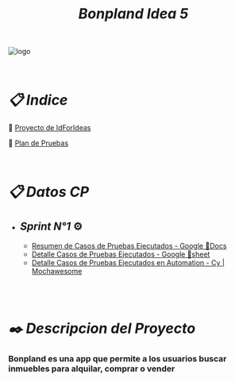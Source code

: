 
 <h1 align="center"><em>Bonpland Idea 5</em></h1>

 <br />

 ![logo](https://user-images.githubusercontent.com/86979361/198842663-82f943bc-53a8-4e45-a4b5-2de48b80af1b.jpg)

<br />


<h1 align="left"><em>📋 Indice </em></h1>

📌 [Proyecto de IdForIdeas](https://drive.google.com/file/d/1X7tHO7CpUHDNBqgOVyzlZqUOdyPzViTh/view)
<br /> 

📌 [Plan de Pruebas ](https://docs.google.com/document/d/1dUFPsR8bqabMhBHuJoDZJEjY0QTFLXMIijpkcEeTWhU/edit)
<br />

<!-- 📌 [Pruebas en Cypress](https://maxibarbo.github.io/Testing_Bonpland/) -->
<br />

<h1 align="left"><em>📋 Datos CP </em></h1>

- ## <em>Sprint N°1 </em>⚙️

   - [Resumen de Casos de Pruebas Ejecutados - Google 📘Docs](https://docs.google.com/document/d/1Xx8sjieOoW9J3KxGvVvh4f9f_67qTRfVkMO4sOdOIc0/edit)
   - [Detalle Casos de Pruebas Ejecutados - Google 📗sheet](https://docs.google.com/spreadsheets/d/1AFWnSNzIHXbe13HhTuA2pnjD-wAlpQRj3usGxob2w0g/edit#gid=0)
   - [Detalle Casos de Pruebas Ejecutados en Automation - Cy | Mochawesome ](https://maxibarbo.github.io/Testing_Bonpland/)
<br />
<br />

<h1 align="left"><em>✒️ Descripcion del Proyecto</em></h1>
<h3 align="left">Bonpland es una app que permite a los usuarios buscar inmuebles para alquilar, comprar o vender </h3>



